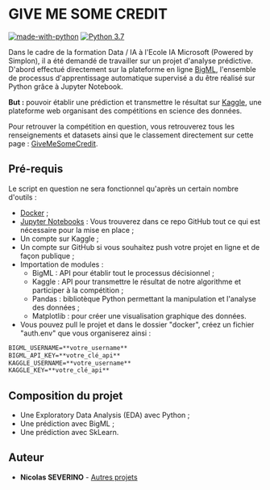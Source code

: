 # GIVE ME SOME CREDIT
[![made-with-python](https://img.shields.io/badge/Made%20with-Python-1f425f.svg)](https://www.python.org/)
[![Python 3.7](https://img.shields.io/badge/python-3.7-blue.svg)](https://www.python.org/downloads/release/python-370/)


Dans le cadre de la formation Data / IA à l'Ecole IA Microsoft (Powered by Simplon), il a été demandé de travailler sur un projet d'analyse prédictive.
D'abord effectué directement sur la plateforme en ligne [BigML](https://bigml.com/), l'ensemble de processus d'apprentissage automatique supervisé a du être réalisé sur Python grâce à Jupyter Notebook.

**But :** pouvoir établir une prédiction et transmettre le résultat sur [Kaggle](https://www.kaggle.com/), une plateforme web organisant des compétitions en science des données.

Pour retrouver la compétition en question, vous retrouverez tous les renseignements et datasets ainsi que le classement directement sur cette page : [GiveMeSomeCredit](https://www.kaggle.com/c/GiveMeSomeCredit/overview).

## Pré-requis

Le script en question ne sera fonctionnel qu'après un certain nombre d'outils :
* [Docker](https://www.docker.com/) ;
* [Jupyter Notebooks](https://github.com/ageron/handson-ml2) : Vous trouverez dans ce repo GitHub tout ce qui est nécessaire pour la mise en place ;
* Un compte sur Kaggle ;
* Un compte sur GitHub si vous souhaitez push votre projet en ligne et de façon publique ;
* Importation de modules :
  * BigML : API pour établir tout le processus décisionnel ;
  * Kaggle : API pour transmettre le résultat de notre algorithme et participer à la compétition ;
  * Pandas : bibliotèque Python permettant la manipulation et l'analyse des données ;
  * Matplotlib : pour créer une visualisation graphique des données.
* Vous pouvez pull le projet et dans le dossier "docker", créez un fichier "auth.env" que vous organiserez ainsi :
~~~html
BIGML_USERNAME=**votre_username**
BIGML_API_KEY=**votre_clé_api**
KAGGLE_USERNAME=**votre_username**
KAGGLE_KEY=**votre_clé_api**
~~~

## Composition du projet

* Une Exploratory Data Analysis (EDA) avec Python ;
* Une prédiction avec BigML ;
* Une prédiction avec SkLearn.

## Auteur

* **Nicolas SEVERINO** - [Autres projets](https://github.com/nicolasseverino/)
